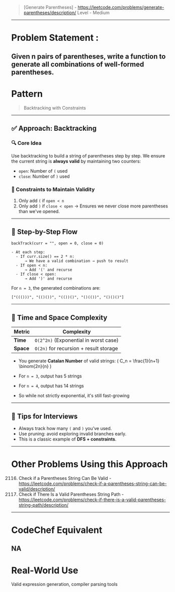 > [Generate Parentheses] - https://leetcode.com/problems/generate-parentheses/description/
> Level - Medium
--------------------------------------------------------------------------------------------------------------------------------------
# Problem Statement : 

Given n pairs of parentheses, write a function to generate all combinations of well-formed parentheses.
--------------------------------------------------------------------------------------------------------------------------------------
# Pattern
> Backtracking with Constraints
--------------------------------------------------------------------------------------------------------------------------------------
## ✅ Approach: Backtracking

### 🔍 Core Idea

Use backtracking to build a string of parentheses step by step.
We ensure the current string is **always valid** by maintaining two counters:

* `open`: Number of `(` used
* `close`: Number of `)` used

### 🔑 Constraints to Maintain Validity

1. Only add `(` if `open < n`
2. Only add `)` if `close < open`
   → Ensures we never close more parentheses than we've opened.

---

## 🔄 Step-by-Step Flow

```text
backTrack(curr = "", open = 0, close = 0)

- At each step:
  - If curr.size() == 2 * n:
      → We have a valid combination → push to result
  - If open < n:
      → Add '(' and recurse
  - If close < open:
      → Add ')' and recurse
```

For `n = 3`, the generated combinations are:

```
["((()))", "(()())", "(())()", "()(())", "()()()"]
```

---

## 🧮 Time and Space Complexity

| Metric    | Complexity                             |
| --------- | -------------------------------------- |
| **Time**  | `O(2^2n)` (Exponential in worst case)  |
| **Space** | `O(2n)` for recursion + result storage |

* You generate **Catalan Number** of valid strings:
  ( C_n = \frac{1}{n+1} \binom{2n}{n} )

* For `n = 3`, output has 5 strings

* For `n = 4`, output has 14 strings

* So while not strictly exponential, it's still fast-growing

---

## 📌 Tips for Interviews

* Always track how many `(` and `)` you’ve used.
* Use pruning: avoid exploring invalid branches early.
* This is a classic example of **DFS + constraints**.

--------------------------------------------------------------------------------------------------------------------------------------
# Other Problems Using this Approach
2116. Check if a Parentheses String Can Be Valid - https://leetcode.com/problems/check-if-a-parentheses-string-can-be-valid/description/
2267. Check if There Is a Valid Parentheses String Path - https://leetcode.com/problems/check-if-there-is-a-valid-parentheses-string-path/description/
--------------------------------------------------------------------------------------------------------------------------------------
# CodeChef Equivalent
NA
--------------------------------------------------------------------------------------------------------------------------------------
# Real-World Use
Valid expression generation, compiler parsing tools